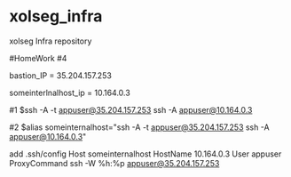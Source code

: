 # xolseg_infra
xolseg Infra repository

#HomeWork #4

bastion_IP = 35.204.157.253

someinterlnalhost_ip = 10.164.0.3


#1
$ssh -A -t appuser@35.204.157.253 ssh -A appuser@10.164.0.3

#2
$alias someinternalhost="ssh -A -t appuser@35.204.157.253 ssh -A appuser@10.164.0.3"

add .ssh/config
Host someinternalhost
        HostName 10.164.0.3
        User appuser
        ProxyCommand ssh -W %h:%p appuser@35.204.157.253


